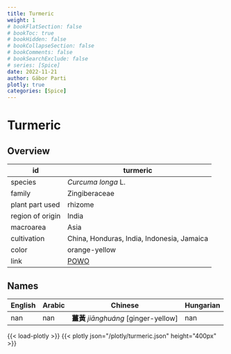 ```yaml
---
title: Turmeric
weight: 1
# bookFlatSection: false
# bookToc: true
# bookHidden: false
# bookCollapseSection: false
# bookComments: false
# bookSearchExclude: false
# series: [Spice]
date: 2022-11-21
author: Gábor Parti
plotly: true
categories: [Spice]
---
```


# Turmeric

## Overview

|       id       |                      turmeric                     |
|----------------|---------------------------------------------------|
|     species    |                 *Curcuma longa* L.                |
|     family     |                   Zingiberaceae                   |
| plant part used|                      rhizome                      |
|region of origin|                       India                       |
|    macroarea   |                        Asia                       |
|   cultivation  |     China, Honduras, India, Indonesia, Jamaica    |
|      color     |                   orange-yellow                   |
|      link      |[POWO](https://powo.science.kew.org/taxon/796451-1)|

 ## Names
|English|Arabic|              Chinese              |Hungarian|
|-------|------|-----------------------------------|---------|
|  nan  |  nan |**薑黃** *jiānghuáng* [ginger-yellow]|   nan   |

{{< load-plotly >}}
{{< plotly json="/plotly/turmeric.json" height="400px" >}}